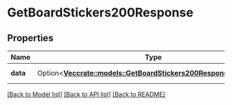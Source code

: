 # GetBoardStickers200Response

## Properties

Name | Type | Description | Notes
------------ | ------------- | ------------- | -------------
**data** | Option<[**Vec<crate::models::GetBoardStickers200ResponseDataInner>**](getBoardStickers_200_response_data_inner.md)> | A list of stickers. | [optional]

[[Back to Model list]](../README.md#documentation-for-models) [[Back to API list]](../README.md#documentation-for-api-endpoints) [[Back to README]](../README.md)


